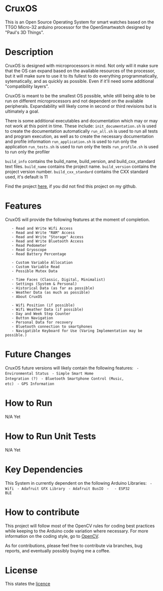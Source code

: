 # CruxOS
This is an Open Source Operating System for smart watches based on the TTGO Micro-32 arduino processor for the OpenSmartwatch designed by "Paul's 3D Things".

# Description
CruxOS is designed with microprocessors in mind. Not only will it make sure that the OS can expand based on the available resources of the processor, but it will make sure to use it to its fullest to do everything programmatically, sytematically, and as quickly as possible. Even if it'll need some additional "compatibility layers".

CruxOS is meant to be the smallest OS possible, while still being able to be run on different microprocessors and not dependent on the available peripherals. Expandability will likely come in second or third revisions but is ultimately a goal.

There is some additional executables and documentation which may or may not work at this point in time. These include:
<code>init_documentation.sh</code> is used to create the documentation automatically
<code>run_all.sh</code> is used to run all tests and program execution, as well as to create the necessary documentation and profile information
<code>run_application.sh</code> is used to run only the application
<code>run_tests.sh</code> is used to run only the tests
<code>run_profile.sh</code> is used to run only the profiler

<code>build_info</code> contains the build_name, build_version, and build_cxx_standard text files.
<code>build_name</code> contains the project name. 
<code>build_version</code> contains the project version number. 
<code>build_cxx_standard</code> contains the CXX standard used, it's default is 11

Find the project [here](https://github.com/BenrickSmit/CruxOS), if you did not find this project on my github.

# Features
CruxOS will provide the following features at the moment of completion.
```
   - Read and Write Wifi Access
   - Read and Write "RAM" Access
   - Read and Write "Storage" Access
   - Read and Write Bluetooth Access
   - Read Pedometer
   - Read Gryoscope
   - Read Battery Percentage
    
   - Custom Variable Allocation
   - Custom Variable Read
   - Possible Mutex Data
    
   - Time Faces (Classic, Digital, Minimalist)
   - Settings (System & Personal)
   - Historical Data (as far as possible)
   - Weather Data (as much as possible)
   - About CruxOS
    
   - Wifi Position (if possible)
   - Wifi Weather Data (if possible)
   - Day and Week Step Counter
   - Button Navigation
   - Personal Data for recovery
   - Bluetooth connection to smartphones
   - Navigatible Keyboard for Use (Varing Implementation may be possible.)
```
  
  

# Future Changes
CruxOS future versions will likely contain the following features:
  <code> - Environmental Status</code>
  <code> - Simple Smart Home Integration (?)</code>
  <code> - Bluetooth Smartphone Control (Music, etc)</code>
  <code> - GPS Information</code>


# How to Run
N/A Yet

# How to Run Unit Tests
N/A Yet

# Key Dependencies
This System in currently dependent on the following Arduino Libraries:
  <code> - Wifi</code>
  <code> - Adafruit GFX Library</code>
  <code> - Adafruit BusIO</code>
  <code> - </code>
  <code> - ESP32 BLE</code>


# How to contribute
This project will follow most of the OpenCV rules for coding best practices while keeping to the Arduino code variation where necessary. 
For more information on the coding style, go to [OpenCV](https://github.com/opencv/opencv/wiki/Coding_Style_Guide).

As for contributions, please feel free to contribute via branches, bug reports, and eventually possibly buying me a coffee.

# License
This states the [licence](LICENSE)

